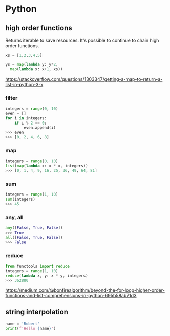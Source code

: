 # Python

## high order functions
Returns iterable to save resources. It's possible to continue to chain high order functions.

```python
xs = [1,2,3,4,5]

ys = map(lambda y: y*2, 
  map(lambda x: x+1, xs))
```
https://stackoverflow.com/questions/1303347/getting-a-map-to-return-a-list-in-python-3-x

### filter

```python
integers = range(0, 10)  
even = [] 
for i in integers:     
    if i % 2 == 0:         
        even.append(i)  
>>> even 
>>> [0, 2, 4, 6, 8]
```

### map

```python
integers = range(0, 10)
list(map(lambda x: x * x, integers))
>>> [0, 1, 4, 9, 16, 25, 36, 49, 64, 81]
```

### sum
```python
integers = range(1, 10)
sum(integers)  
>>> 45
```


### any, all
```python
any([False, True, False])   
>>> True    
all([False, True, False])   
>>> False
```

### reduce
```python
from functools import reduce
integers = range(1, 10)  
reduce(lambda x, y: x * y, integers)  
>>> 362880
```

https://medium.com/@bonfirealgorithm/beyond-the-for-loop-higher-order-functions-and-list-comprehensions-in-python-695b58ab71d3

## string interpolation

```python
name = 'Robert'
print(f'Hello {name}')
```
